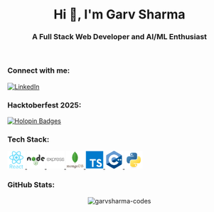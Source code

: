 <h1 align="center">Hi 👋, I'm Garv Sharma</h1>
<h3 align="center">A Full Stack Web Developer and AI/ML Enthusiast</h3>

<br>

<h3 align="left">Connect with me:</h3>
<p align="left">
<a href="https://www.linkedin.com/in/garv-sharma-0769331aa/" target="_blank">
  <img align="center" src="https://img.shields.io/badge/-LinkedIn-0077B5?style=flat&logo=linkedin&logoColor=white" alt="LinkedIn" height="30" />
</a>
</p>

<h3 align="left">Hacktoberfest 2025:</h3>
<p align="left">
  <a href="https://holopin.io/@garvsharmacodes" target="_blank">
    <img src="https://holopin.me/@garvsharmacodes" alt="Holopin Badges" />
  </a>
</p>

<h3 align="left">Tech Stack:</h3>
<p align="left">
  <a href="https://reactjs.org/" target="_blank" rel="noreferrer">
    <img src="https://raw.githubusercontent.com/devicons/devicon/master/icons/react/react-original-wordmark.svg" alt="react" width="40" height="40"/>
  </a>
  <a href="https://nodejs.org" target="_blank" rel="noreferrer">
    <img src="https://raw.githubusercontent.com/devicons/devicon/master/icons/nodejs/nodejs-original-wordmark.svg" alt="nodejs" width="40" height="40"/>
  </a>
  <a href="https://expressjs.com" target="_blank" rel="noreferrer">
    <img src="https://raw.githubusercontent.com/devicons/devicon/master/icons/express/express-original-wordmark.svg" alt="express" width="40" height="40"/>
  </a>
  <a href="https://www.mongodb.com/" target="_blank" rel="noreferrer">
    <img src="https://raw.githubusercontent.com/devicons/devicon/master/icons/mongodb/mongodb-original-wordmark.svg" alt="mongodb" width="40" height="40"/>
  </a>
  <a href="https://www.typescriptlang.org/" target="_blank" rel="noreferrer">
    <img src="https://raw.githubusercontent.com/devicons/devicon/master/icons/typescript/typescript-original.svg" alt="typescript" width="40" height="40"/>
  </a>
  <a href="https://www.cplusplus.com/" target="_blank" rel="noreferrer">
    <img src="https://raw.githubusercontent.com/devicons/devicon/master/icons/cplusplus/cplusplus-original.svg" alt="cplusplus" width="40" height="40"/>
  </a>
  <a href="https://www.python.org" target="_blank" rel="noreferrer">
    <img src="https://raw.githubusercontent.com/devicons/devicon/master/icons/python/python-original.svg" alt="python" width="40" height="40"/>
  </a>
</p>

<h3 align="left">GitHub Stats:</h3>
<p align="center">
  <img align="center" src="https://github-readme-stats.vercel.app/api?username=Garvsharma-codes&show_icons=true&theme=dark&locale=en" alt="garvsharma-codes" />
</p>

